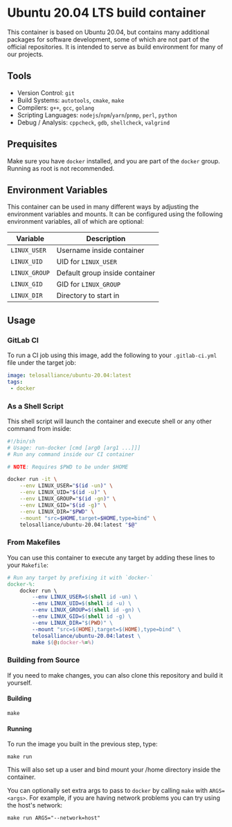 # Ubuntu 20.04 LTS build container

This container is based on Ubuntu 20.04, but contains many additional packages for software development, some of which are not part of the official repositories.
It is intended to serve as build environment for many of our projects.

## Tools

- Version Control: `git`
- Build Systems: `autotools`, `cmake`, `make`
- Compilers: `g++`, `gcc`, `golang`
- Scripting Languages: `nodejs`/`npm`/`yarn`/`pnmp`, `perl`, `python`
- Debug / Analysis: `cppcheck`, `gdb`, `shellcheck`, `valgrind`

## Prequisites

Make sure you have `docker` installed, and you are part of the `docker` group.
Running as root is not recommended.

## Environment Variables

This container can be used in many different ways by adjusting the environment variables and mounts.
It can be configured using the following environment variables, all of which are optional:

| Variable     | Description |
| ------------ | ----------- |
| `LINUX_USER` | Username inside container |
| `LINUX_UID`  | UID for `LINUX_USER` |
| `LINUX_GROUP`| Default group inside container |
| `LINUX_GID`  | GID for `LINUX_GROUP` |
| `LINUX_DIR`  | Directory to start in |

## Usage

### GitLab CI

To run a CI job using this image, add the following to your `.gitlab-ci.yml` file under the target job:

```yaml
image: telosalliance/ubuntu-20.04:latest
tags:
 - docker
```

### As a Shell Script

This shell script will launch the container and execute shell or any other command from inside:

```bash
#!/bin/sh
# Usage: run-docker [cmd [arg0 [arg1 ...]]]
# Run any command inside our CI container

# NOTE: Requires $PWD to be under $HOME

docker run -it \
    --env LINUX_USER="$(id -un)" \
    --env LINUX_UID="$(id -u)" \
    --env LINUX_GROUP="$(id -gn)" \
    --env LINUX_GID="$(id -g)" \
    --env LINUX_DIR="$PWD" \
    --mount "src=$HOME,target=$HOME,type=bind" \
    telosalliance/ubuntu-20.04:latest "$@"
```

### From Makefiles

You can use this container to execute any target by adding these lines to your `Makefile`:

```makefile
# Run any target by prefixing it with `docker-`
docker-%:
	docker run \
		--env LINUX_USER=$(shell id -un) \
		--env LINUX_UID=$(shell id -u) \
		--env LINUX_GROUP=$(shell id -gn) \
		--env LINUX_GID=$(shell id -g) \
		--env LINUX_DIR="$(PWD)" \
		--mount "src=$(HOME),target=$(HOME),type=bind" \
		telosalliance/ubuntu-20.04:latest \
		make $(@:docker-%=%)
```

### Building from Source

If you need to make changes, you can also clone this repository and build it yourself.

#### Building

```shell
make
```

#### Running

To run the image you built in the previous step, type:

```shell
make run
```

This will also set up a user and bind mount your /home directory inside the container.

You can optionally set extra args to pass to `docker` by calling `make` with `ARGS=<args>`.
For example, if you are having network problems you can try using the host's network:

```shell
make run ARGS="--network=host"
```
